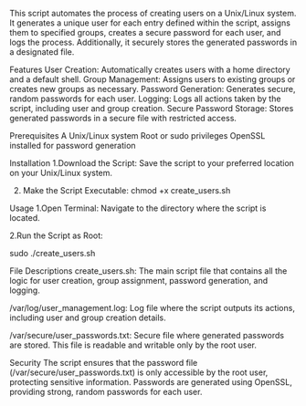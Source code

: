 This script automates the process of creating users on a Unix/Linux system. It generates a unique user for each entry defined within the script, assigns them to specified groups, creates a secure password for each user, and logs the process. Additionally, it securely stores the generated passwords in a designated file.


Features
User Creation: Automatically creates users with a home directory and a default shell.
Group Management: Assigns users to existing groups or creates new groups as necessary.
Password Generation: Generates secure, random passwords for each user.
Logging: Logs all actions taken by the script, including user and group creation.
Secure Password Storage: Stores generated passwords in a secure file with restricted access.


Prerequisites
A Unix/Linux system
Root or sudo privileges
OpenSSL installed for password generation

Installation
1.Download the Script: Save the script to your preferred location on your Unix/Linux system.

2. Make the Script Executable:
chmod +x create_users.sh

Usage
1.Open Terminal: Navigate to the directory where the script is located.

2.Run the Script as Root:

sudo ./create_users.sh

File Descriptions
create_users.sh: The main script file that contains all the logic for user creation, group assignment, password generation, and logging.

/var/log/user_management.log: Log file where the script outputs its actions, including user and group creation details.

/var/secure/user_passwords.txt: Secure file where generated passwords are stored. This file is readable and writable only by the root user.

Security
The script ensures that the password file (/var/secure/user_passwords.txt) is only accessible by the root user, protecting sensitive information.
Passwords are generated using OpenSSL, providing strong, random passwords for each user.




